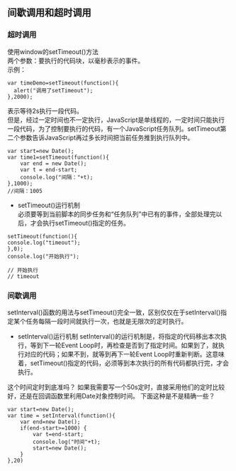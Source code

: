 ## 间歇调用和超时调用

### 超时调用

使用window的setTimeout()方法    
两个参数：要执行的代码块，以毫秒表示的事件。      
示例：
```
var timeDemo=setTimeout(function(){
  alert("调用了setTimeout");
},2000);
```
表示等待2s执行一段代码。     
但是，经过一定时间也不一定执行，JavaScript是单线程的，一定时间只能执行一段代码，为了控制要执行的代码，有一个JavaScript任务队列。setTimeout第二个参数告诉JavaScript再过多长时间把当前任务推到执行队列中。     
```
var start=new Date();
var time1=setTimeout(function(){
    var end = new Date();
	var t = end-start;
	console.log("间隔："+t);
},1000);
//间隔：1005
```
+ setTimeout()运行机制    
必须要等到当前脚本的同步任务和“任务队列”中已有的事件，全部处理完以后，才会执行setTimeout()指定的任务。  
```
setTimeout(function(){
console.log("timeout");
},0);
console.log("开始执行");

// 开始执行
// timeout
```

### 间歇调用
setInterval()函数的用法与setTimeout()完全一致，区别仅仅在于setInterval()指定某个任务每隔一段时间就执行一次，也就是无限次的定时执行。    
+ setInterval()运行机制
setInterval()的运行机制是，将指定的代码移出本次执行，等到下一轮Event Loop时，再检查是否到了指定时间。如果到了，就执行对应的代码；如果不到，就等到再下一轮Event Loop时重新判断。这意味着，setTimeout()指定的代码，必须等到本次执行的所有代码都执行完，才会执行。

这个时间定时到底准吗？
如果我需要写一个50s定时，直接采用他们的定时比较好，还是在回调函数里利用Date对象控制时间。
下面这种是不是精确一些？
```
var start=new Date();
var time = setInterval(function(){
	var end=new Date();
	if(end-start>=1000) {
		var t=end-start;
		console.log("时间"+t);
		start=new Date();
	}
},20)
```